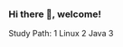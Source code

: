 ### Hi there 👋, welcome!

Study Path:
1 Linux 
2 Java
3 

<!--
**stayinthemiddle/stayinthemiddle** is a ✨ _special_ ✨ repository because its `README.md` (this file) appears on your GitHub profile.

| <a href="https://github.com/stayinthemiddle"><img align="center" src="https://github-readme-stats.vercel.app/api?username=stayinthemiddle&show_icons=true&include_all_commits=true&theme=buefy&hide_border=true" alt="stayinthemiddle's github stats" /></a> | <a href="https://github.com/stayinthemiddle"><img align="center" src="https://github-readme-stats.vercel.app/api/top-langs/?username=stayinthemiddle&layout=compact&theme=buefy&hide_border=true" /></a> |
| ------------- | ------------- |

Here are some ideas to get you started:

- 🔭 I’m currently working on ...
- 🌱 I’m currently learning ...
- 👯 I’m looking to collaborate on ...
- 🤔 I’m looking for help with ...
- 💬 Ask me about ...
- 📫 How to reach me: ...
- 😄 Pronouns: ...
- ⚡ Fun fact: ...
-->
